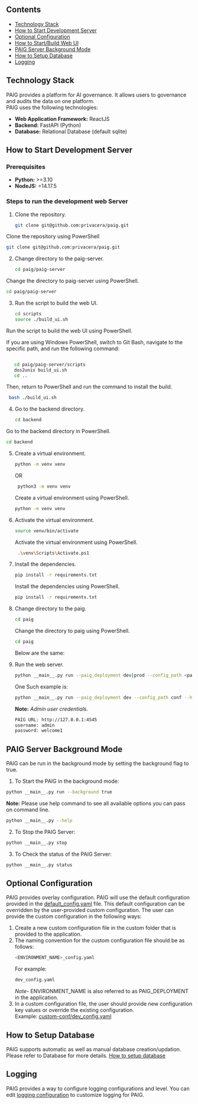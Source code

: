 ## Contents
- [Technology Stack](#technology-stack)
- [How to Start Development Server](#developmentserver)
- [Optional Configuration](#configuration)
- [How to Start/Build Web UI](../../paig-server/frontend/README.md)
- [PAIG Server Background Mode](#backgroundmode)
- [How to Setup Database](#databsesetup)
- [Logging](#logging)

## Technology Stack <a name="technology-stack"></a>
PAIG provides a platform for AI governance. It allows users to governance and audits the data on one platform. 
<br>PAIG uses the following technologies:
* **Web Application Framework:** ReactJS
* **Backend:** FastAPI (Python)
* **Database:** Relational Database (default sqlite)

## How to Start Development Server <a name="developmentserver"></a>
### Prerequisites
* **Python:** >=3.10
* **NodeJS:** =14.17.5

### Steps to run the development web Server
1. Clone the repository.
   ```bash
   git clone git@github.com:privacera/paig.git
   ```
 Clone the repository using PowerShell
   ```bash
   git clone git@github.com:privacera/paig.git
   ```
2. Change directory to the paig-server.
   ```bash
   cd paig/paig-server
   ```
 Change the directory to paig-server using PowerShell.
   ```bash
   cd paig/paig-server
   ```
3. Run the script to build the web UI.
   ```bash
   cd scripts
   source ./build_ui.sh
   ```
 Run the script to build the web UI using PowerShell.

If you are using Windows PowerShell, switch to Git Bash, navigate to the specific path, and run the following command:
 ```bash

    cd paig/paig-server/scripts
    dos2unix build_ui.sh
    cd ..
   ```
   Then, return to PowerShell and run the command to install the build.

   ```bash
    bash ./build_ui.sh
   ```
4. Go to the backend directory.
   ```bash
   cd backend
   ```
 Go to the backend directory in PowerShell.

   ```bash
   cd backend
   ```

5. Create a virtual environment.
    ```bash
    python -m venv venv
    ```
   OR
   ```bash
    python3 -m venv venv
    ```
    Create a virtual environment using PowerShell.
     ```bash
    python -m venv venv
    ```

6. Activate the virtual environment.
    ```bash
    source venv/bin/activate
    ```
    Activate the virtual environment using PowerShell.
   
    ```bash
     .\venv\Scripts\Activate.ps1
    ```
7. Install the dependencies.
    ```bash
    pip install -r requirements.txt
    ```
    Install the dependencies using PowerShell.
    ```bash
    pip install -r requirements.txt
    ```
8. Change directory to the paig.
    ```bash
    cd paig
    ```
    Change the directory to paig using PowerShell.
    ```bash
    cd paig
    ```
    Below are the same:
9. Run the web server.
   ```bash
   python __main__.py run --paig_deployment dev|prod --config_path <path to config folder> --host <host_ip> --port <port> --background <true|false>
   ```
   One Such example is:
   ```bash
   python __main__.py run --paig_deployment dev --config_path conf --host "127.0.0.1" --port 4545 --background true
   ```
   **Note:** *Admin user credentials.*
   ```bash
   PAIG URL: http://127.0.0.1:4545
   username: admin
   password: welcome1
   ```

## PAIG Server Background Mode <a name="backgroundmode"></a>
PAIG can be run in the background mode by setting the background flag to true.

1. To Start the PAIG in the background mode:
```bash
python __main__.py run --background true
```
**Note:** Please use help command to see all available options you can pass on command line.
```bash
python __main__.py --help
```
2. To Stop the PAIG Server:
```bash
python __main__.py stop
```
3. To Check the status of the PAIG Server:
```bash
python __main__.py status
```


## Optional Configuration <a name="configuration"></a>
PAIG provides overlay configuration. PAIG will use the default configuration provided in the [default_config.yaml](conf/default_config.yaml) file.
This default configuration can be overridden by the user-provided custom configuration.
The user can provide the custom configuration in the following ways:
1. Create a new custom configuration file in the custom folder that is provided to the application.
2. The naming convention for the custom configuration file should be as follows:
   ```bash
   <ENVIRONMENT_NAME>_config.yaml
   ```
   For example:
   ```bash
   dev_config.yaml
   ```
   _Note-_ ENVIRONMENT_NAME is also referred to as PAIG_DEPLOYMENT in the application.
3. In a custom configuration file, the user should provide new configuration key values or override the existing configuration.
<br>Example: [custom-conf/dev_config.yaml](conf/default_config.yaml)

## How to Setup Database <a name="databsesetup"></a>
PAIG supports automatic as well as manual database creation/updation. Please refer to Database for more details.
[How to setup database](alembic_db/README.md)

## Logging <a name="logging"></a>
PAIG provides a way to configure logging configurations and level.
You can edit [logging configuration](conf/logging.ini) to customize logging for PAIG.